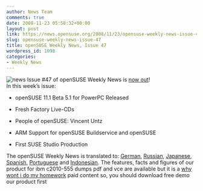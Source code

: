 ```yaml
---
author: News Team
comments: true
date: 2008-11-23 05:58:32+00:00
layout: post
link: https://news.opensuse.org/2008/11/23/opensuse-weekly-news-issue-47/
slug: opensuse-weekly-news-issue-47
title: openSUSE Weekly News, Issue 47
wordpress_id: 1098
categories:
- Weekly News
---
```


![news](//news.opensuse.org/wp-content/uploads/2007/11/knewsticker.png) Issue #47 of openSUSE Weekly News is [now out](http://en.opensuse.org/OpenSUSE_Weekly_News/47)!  
In this week’s issue:


  * openSUSE 11.1 Beta 5.1 for PowerPC Released 

  * Fresh Factory Live-CDs 

  * People of openSUSE: Vincent Untz 

  * ARM Support for openSUSE Buildservice and openSUSE 

  * First SUSE Studio Production 




The openSUSE Weekly News is translated to: 
[German](http://de.opensuse.org/OpenSUSE-Wochenschau/47), 
[Russian](http://ru.opensuse.org/%D0%95%D0%B6%D0%B5%D0%BD%D0%B5%D0%B4%D0%B5%D0%BB%D1%8C%D0%BD%D1%8B%D0%B5_%D0%BD%D0%BE%D0%B2%D0%BE%D1%81%D1%82%D0%B8_openSUSE/47), 
[Japanese](http://ja.opensuse.org/OpenSUSE_Weekly_News/47), 
[Spanish](http://es.opensuse.org/OpenSUSE_Noticias_Semanales/47), 
[Portuguese](http://pt.opensuse.org/Not%C3%ADcias_da_semana_no_openSUSE/47) and 
[Indonesian](http://en.opensuse.org/OpenSUSE_Weekly_News/47/indonesian). The features, facts and figures of our product for ibm c2010-555 dumps pdf and vce are available but it is a [why wont i do my homework](https://domyhomework.guru/) paid content so, you should download free demo our product first
